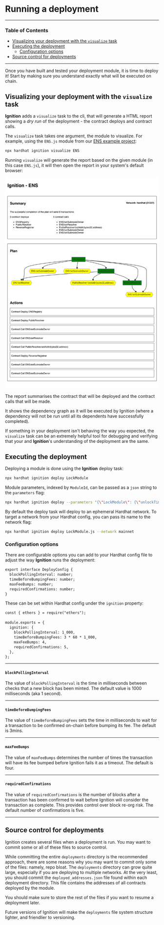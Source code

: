 # Running a deployment

---

### Table of Contents

- [Visualizing your deployment with the `visualize` task](./running-a-deployment.md#visualizing-your-deployment-with-the-visualize-task)
- [Executing the deployment](./running-a-deployment.md#executing-the-deployment)
  - [Configuration options](./running-a-deployment.md#configuration-options)
- [Source control for deployments](./running-a-deployment.md#source-control-for-deployments)
  <!-- - [Resuming a failed or onhold deployment](./running-a-deployment.md#visualizing-your-deployment-with-the-visualize-task) -->

---

Once you have built and tested your deployment module, it is time to deploy it! Start by making sure you understand exactly what will be executed on chain.

## Visualizing your deployment with the `visualize` task

**Ignition** adds a `visualize` task to the cli, that will generate a HTML report showing a _dry run_ of the deployment - the contract deploys and contract calls.

The `visualize` task takes one argument, the module to visualize. For example, using the `ENS.js` module from our [ENS example project](../examples/ens/README.md):

```bash
npx hardhat ignition visualize ENS
```

Running `visualize` will generate the report based on the given module (in this case `ENS.js`), it will then open the report in your system's default browser:

![Main visualize output](images/visualize-1.png)

The report summarises the contract that will be deployed and the contract calls that will be made.

It shows the dependency graph as it will be executed by Ignition (where a dependency will not be run until all its dependents have successfully completed).

If something in your deployment isn't behaving the way you expected, the `visualize` task can be an extremely helpful tool for debugging and verifying that your and **Ignition**'s understanding of the deployment are the same.

## Executing the deployment

Deploying a module is done using the **Ignition** deploy task:

```sh
npx hardhat ignition deploy LockModule
```

Module parameters, indexed by `ModuleId`, can be passed as a `json` string to the `parameters` flag:

```sh
npx hardhat ignition deploy --parameters "{\"LockModule\": {\"unlockTime\":4102491600,\"lockedAmount\":2000000000}}" LockModule.js
```

By default the deploy task will deploy to an ephemeral Hardhat network. To target a network from your Hardhat config, you can pass its name to the network flag:

```sh
npx hardhat ignition deploy LockModule.js --network mainnet
```

### Configuration options

There are configurable options you can add to your Hardhat config file to adjust the way **Ignition** runs the deployment:

```tsx
export interface DeployConfig {
  blockPollingInterval: number;
  timeBeforeBumpingFees: number;
  maxFeeBumps: number;
  requiredConfirmations: number;
}
```

These can be set within Hardhat config under the `ignition` property:

```tsx
const { ethers } = require("ethers");

module.exports = {
  ignition: {
    blockPollingInterval: 1_000,
    timeBeforeBumpingFees: 3 * 60 * 1_000,
    maxFeeBumps: 4,
    requiredConfirmations: 5,
  },
};
```

---

#### `blockPollingInterval`

The value of `blockPollingInterval` is the time in milliseconds between checks that a new block has been minted. The default value is 1000 milliseconds (aka 1 second).

---

#### `timeBeforeBumpingFees`

The value of `timeBeforeBumpingFees` sets the time in milliseconds to wait for a transaction to be confirmed on-chain before bumping its fee. The default is 3mins.

---

#### `maxFeeBumps`

The value of `maxFeeBumps` determines the number of times the transaction will have its fee bumped before Ignition fails it as a timeout. The default is four.

---

#### `requiredConfirmations`

The value of `requiredConfirmations` is the number of blocks after a transaction has been confirmed to wait before Ignition will consider the transaction as complete. This provides control over block re-org risk. The default number of confirmations is five.

---

## Source control for deployments

Ignition creates several files when a deployment is run. You may want to commit some or all of these files to source control.

While committing the entire `deployments` directory is the recommended approach, there are some reasons why you may want to commit only some of the files: namely, repo bloat. The `deployments` directory can grow quite large, especially if you are deploying to multiple networks. At the very least, you should commit the `deployed_addresses.json` file found within each deployment directory. This file contains the addresses of all contracts deployed by the module.

You should make sure to store the rest of the files if you want to resume a deployment later.

Future versions of Ignition will make the `deployments` file system structure lighter, and friendlier to versioning.

<!-- ## Resuming a failed or onhold deployment

A run of a deployment can succeed, fail or be on hold. A failed deployment or one that is on hold, assuming it was run against a non-ephemeral network, can be rerun using the deploy command:

`npx hardhat ignition deploy MyModule.js --network localhost`

Each run logs its events to a journal file (recorded in a sibling file to the module under `MyModule.journal.ndjson`). The journal file is used to reconstruct the state of the deployment during previous runs. Runs are scoped to the `chainId` of the network, so that runs against different networks do not interact. Any failed contract deploys or contract calls will be retried, the deployment picking up from where the last fail occurred. Any `event` invocations that had not returned and hence were on `Hold` on the last run, will be retried as well.

> **NOTE**: Changes to modules between runs of a deployment are not currently supported

To start a deployment again, ignoring the state from previous runs and rerunning the entirety of the module, the force flag can be used:

```
npx hardhat ignition deploy MyModule.js --network localhost --force
```

For non-development network deployments, this means some form of deployment freezing will be recommended that records relevant information such as contract abi, deployed address and network. These files will be recommended to be committed into project repositories as well. -->
